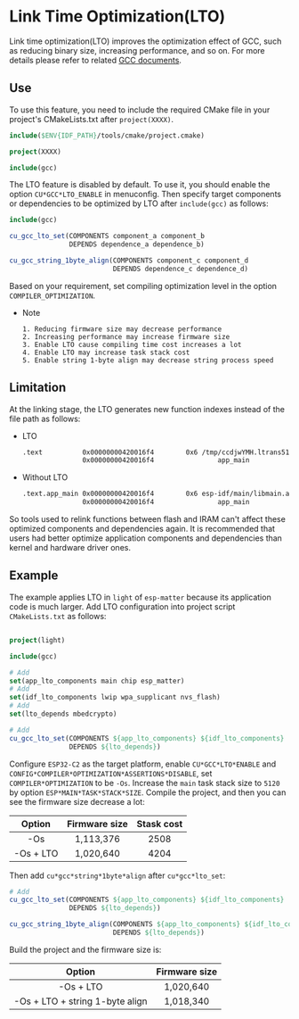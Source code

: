 # Link Time Optimization(LTO)

Link time optimization(LTO) improves the optimization effect of GCC, such as reducing binary size, increasing performance, and so on. For more details please refer to related [GCC documents](https://gcc.gnu.org/onlinedocs/gccint/LTO.html).

## Use

To use this feature, you need to include the required CMake file in your project's CMakeLists.txt after `project(XXXX)`.

```cmake
include($ENV{IDF_PATH}/tools/cmake/project.cmake)

project(XXXX)

include(gcc)
```

The LTO feature is disabled by default. To use it, you should enable the option `CU*GCC*LTO_ENABLE` in menuconfig. Then specify target components or dependencies to be optimized by LTO after `include(gcc)` as follows:

```cmake
include(gcc)

cu_gcc_lto_set(COMPONENTS component_a component_b
               DEPENDS dependence_a dependence_b)

cu_gcc_string_1byte_align(COMPONENTS component_c component_d
                          DEPENDS dependence_c dependence_d)
```

Based on your requirement, set compiling optimization level in the option `COMPILER_OPTIMIZATION`.

* Note

    ```
    1. Reducing firmware size may decrease performance
    2. Increasing performance may increase firmware size
    3. Enable LTO cause compiling time cost increases a lot
    4. Enable LTO may increase task stack cost
    5. Enable string 1-byte align may decrease string process speed
    ```

## Limitation

At the linking stage, the LTO generates new function indexes instead of the file path as follows:

- LTO 

    ```txt
    .text          0x00000000420016f4        0x6 /tmp/ccdjwYMH.ltrans51.ltrans.o
                   0x00000000420016f4                app_main
    ```

- Without LTO

    ```txt
    .text.app_main 0x00000000420016f4        0x6 esp-idf/main/libmain.a(app_main.c.obj)
                   0x00000000420016f4                app_main
    ```

So tools used to relink functions between flash and IRAM can't affect these optimized components and dependencies again. It is recommended that users had better optimize application components and dependencies than kernel and hardware driver ones.

## Example

The example applies LTO in `light` of `esp-matter` because its application code is much larger. Add LTO configuration into project script `CMakeLists.txt` as follows:

```cmake

project(light)

include(gcc)

# Add
set(app_lto_components main chip esp_matter)
# Add
set(idf_lto_components lwip wpa_supplicant nvs_flash)
# Add
set(lto_depends mbedcrypto)

# Add
cu_gcc_lto_set(COMPONENTS ${app_lto_components} ${idf_lto_components} 
               DEPENDS ${lto_depends})
```

Configure `ESP32-C2` as the target platform, enable `CU*GCC*LTO*ENABLE` and `CONFIG*COMPILER*OPTIMIZATION*ASSERTIONS*DISABLE`, set `COMPILER*OPTIMIZATION` to be `-Os`.
Increase the `main` task stack size to `5120` by option `ESP*MAIN*TASK*STACK*SIZE`.
Compile the project, and then you can see the firmware size decrease a lot:

Option | Firmware size | Stask cost
|:-:|:-:|:-:|
 -Os | 1,113,376 | 2508
 -Os + LTO | 1,020,640 | 4204

Then add `cu*gcc*string*1byte*align` after `cu*gcc*lto_set`:

```cmake
# Add
cu_gcc_lto_set(COMPONENTS ${app_lto_components} ${idf_lto_components} 
               DEPENDS ${lto_depends})

cu_gcc_string_1byte_align(COMPONENTS ${app_lto_components} ${idf_lto_components} 
                          DEPENDS ${lto_depends})
```

Build the project and the firmware size is:

Option | Firmware size |
|:-:|:-:|
 -Os + LTO | 1,020,640 |
 -Os + LTO + string 1-byte align | 1,018,340 |
